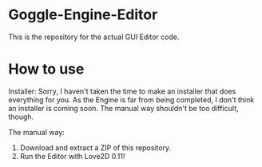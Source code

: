 # Goggle-Engine-Editor
This is the repository for the actual GUI Editor code.


# How to use
Installer:
Sorry, I haven't taken the time to make an installer that does everything for you.
As the Engine is far from being completed, I don't think an installer is coming soon.
The manual way shouldn't be too difficult, though.

The manual way:
1. Download and extract a ZIP of this repository.
2. Run the Editor with Love2D 0.11!
